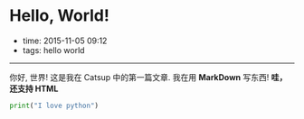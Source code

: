 # Hello, World!

- time: 2015-11-05 09:12
- tags: hello world

---

你好, 世界!
这是我在 Catsup 中的第一篇文章.
我在用 **MarkDown** 写东西!
<strong>哇，还支持 HTML </strong>

```python
print("I love python")
```
